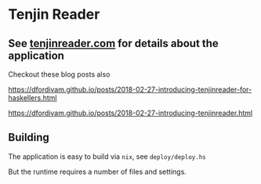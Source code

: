 # Tenjin Reader

## See [tenjinreader.com](https://tenjinreader.com/) for details about the application

Checkout these blog posts also

https://dfordivam.github.io/posts/2018-02-27-introducing-tenjinreader-for-haskellers.html

https://dfordivam.github.io/posts/2018-02-27-introducing-tenjinreader.html

## Building

The application is easy to build via `nix`, see `deploy/deploy.hs`

But the runtime requires a number of files and settings.



